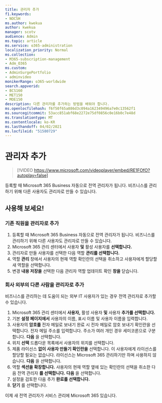 ```yaml
---
title: 관리자 추가
f1.keywords:
- NOCSH
ms.author: kwekua
author: kwekua
manager: scotv
audience: Admin
ms.topic: article
ms.service: o365-administration
localization_priority: Normal
ms.collection:
- M365-subscription-management
- Adm_O365
ms.custom:
- AdminSurgePortfolio
- adminvideo
monikerRange: o365-worldwide
search.appverid:
- BCS160
- MET150
- MOE150
description: 다른 관리자를 추가하는 방법을 배워야 합니다.
ms.openlocfilehash: f6f50f65a886d3c094a162349496a7e0c13562f1
ms.sourcegitcommit: 53acc851abf68e2272e75df0856c0e16b0c7e48d
ms.translationtype: MT
ms.contentlocale: ko-KR
ms.lasthandoff: 04/02/2021
ms.locfileid: "51580729"
---
```

# <a name="add-an-admin"></a>관리자 추가

> [!VIDEO https://www.microsoft.com/videoplayer/embed/RE1FOfO?autoplay=false]

등록할 때 Microsoft 365 Business 자동으로 전역 관리자가 됩니다. 비즈니스를 관리하기 위해 다른 사용자도 관리자로 만들 수 있습니다. 

## <a name="try-it"></a>사용해 보세요!

### <a name="add-an-existing-employee-as-an-admin"></a>기존 직원을 관리자로 추가

1. 등록할 때 Microsoft 365 Business 자동으로 전역 관리자가 됩니다. 비즈니스를 관리하기 위해 다른 사용자도 관리자로 만들 수 있습니다. 
1. Microsoft 365 관리 센터에서 사용자 **및** 활성 사용자를 **선택합니다.**
1. 관리자로 만들 사용자를 선택한 다음 역할 **관리를 선택합니다.**
1. 역할 **관리** 창에서 사용자의 현재 역할 확인란의 선택을 취소하고 사용자에게 할당할 새 역할을 선택합니다.
1. 변경 **내용 저장을** 선택한 다음 관리자 역할 업데이트 확인 **창을** 닫습니다.

### <a name="add-someone-outside-the-company-as-an-admin"></a>회사 외부의 다른 사람을 관리자로 추가

비즈니스를 관리하는 데 도움이 되는 외부 IT 사용자가 있는 경우 전역 관리자로 추가할 수 있습니다.

1. Microsoft 365 관리 센터에서 **사용자,** 활성 사용자 **및** 사용자 **추가를 선택합니다.**
1. 기본 **설정 페이지에서** 사용자의 이름, 표시 이름 및 사용자 이름을 입력합니다.
1. 사용자의 **암호를** 전자 메일로 보내기 완료 시 전자 메일로 암호 보내기 확인란을 선택합니다. 전자 메일 주소를 입력합니다. 주소가 여러 개인 경우 세미코론으로 구분합니다. **다음** 을 선택합니다.
1. 위치 **선택** 드롭다운 목록에서 사용자의 위치를 선택합니다.
1. 제품 라이선스 **없이 사용자 만들기 확인란을** 선택합니다. 이 사용자에게 라이선스를 할당할 필요는 없습니다. 라이선스는 Microsoft 365 관리하기만 하며 사용하지 않습니다. **다음** 을 선택합니다.
1. 역할 **섹션을 확장합니다.** 사용자의 현재 역할 옆에 있는 확인란의 선택을 취소한 다음 전역 관리자 **를 선택합니다.** **다음** 을 선택합니다.
1. 설정을 검토한 다음 추가 **완료를 선택합니다.**
1. **닫기** 를 선택합니다.

이제 새 전역 관리자가 서비스 관리에 Microsoft 365 있습니다.
